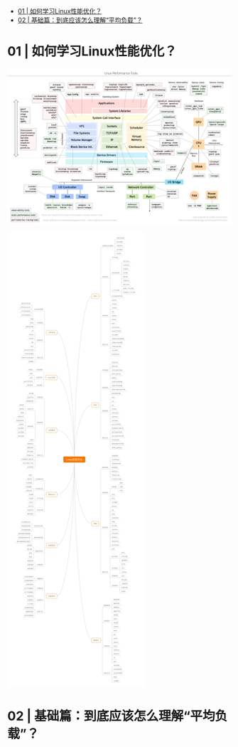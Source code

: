 
<!-- TOC -->

- [01 | 如何学习Linux性能优化？](#01--如何学习linux性能优化)
- [02 | 基础篇：到底应该怎么理解“平均负载”？](#02--基础篇到底应该怎么理解平均负载)

<!-- /TOC -->


# 01 | 如何学习Linux性能优化？

![a](../../pic/liunx-all.png)


![](../../pic/linux.png)


# 02 | 基础篇：到底应该怎么理解“平均负载”？